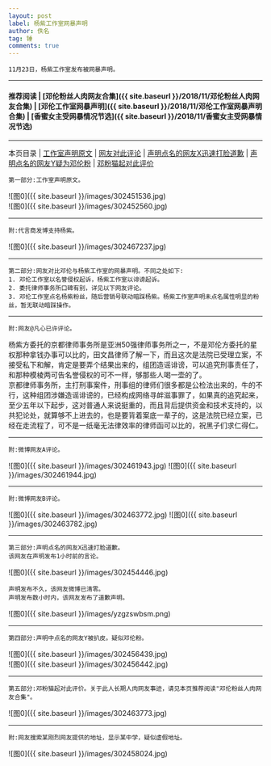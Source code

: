 ```yaml
---
layout: post
label: 杨紫工作室网暴声明
author: 佚名
tag: 锤
comments: true
---
```


    11月23日，杨紫工作室发布被网暴声明。
    
---

#### 推荐阅读 | [邓伦粉丝人肉网友合集]({{ site.baseurl }}/2018/11/邓伦粉丝人肉网友合集) | [邓伦工作室网暴声明]({{ site.baseurl }}/2018/11/邓伦工作室网暴声明合集) | [香蜜女主受网暴情况节选]({{ site.baseurl }}/2018/11/香蜜女主受网暴情况节选)

---
本页目录 \| [工作室声明原文](#dxjje) \| [网友对此评论](#dxjja) \| [声明点名的网友X迅速打脸道歉](#dxjjb) \| [声明点名的网友Y疑为邓伦粉](#dxjjc) \| [邓粉猫起对此评价](#dxjjd) 

<a name="dxjje"></a>

    第一部分:工作室声明原文。

![图0]({{ site.baseurl }}/images/302451536.jpg)    
![图0]({{ site.baseurl }}/images/302452560.jpg)    

---

    附:代言商发博支持杨紫。
    
![图0]({{ site.baseurl }}/images/302467237.jpg)    

---

<a name="dxjja"></a>

    第二部分:网友对比邓伦与杨紫工作室的网暴声明。不同之处如下:
    1. 邓伦工作室以名誉侵权起诉，杨紫工作室以诽谤起诉。
    2. 委托律师事务所口碑有别，详见以下网友评论。
    3. 邓伦工作室点名杨紫粉丝，随后营销号联动暗踩杨紫。杨紫工作室声明未点名属性明显的粉丝，暂无联动暗踩操作。

---

    附:网友@凡心已许评论。
    
杨紫方委托的京都律师事务所是亚洲50强律师事务所之一，不是邓伦方委托的星权那种拿钱办事可以比的，田文昌律师了解一下，而且这次是法院已受理立案，不接受私下和解，肯定是要弄个结果出来的，组团造谣诽谤，可以追究刑事责任了，和那种模棱两可告名誉侵权的可不一样，够那些人喝一壶的了。
<br>京都律师事务所，主打刑事案件，刑事组的律师们很多都是公检法出来的，牛的不行，这种组团涉嫌造谣诽谤的，已经构成网络寻衅滋事罪了，如果真的追究起来，至少五年以下起步，这对普通人来说挺重的，而且背后提供资金和技术支持的，以共犯论处，就算够不上进去的，也是要背着案底一辈子的，这是法院已经立案，已经在走流程了，可不是一纸毫无法律效率的律师函可以比的，祝黑子们求仁得仁。

---

    附:微博网友A评论。

![图0]({{ site.baseurl }}/images/302461943.jpg)
![图0]({{ site.baseurl }}/images/302461944.jpg)

---

    附:微博网友B评论。

![图0]({{ site.baseurl }}/images/302463772.jpg)
![图0]({{ site.baseurl }}/images/302463782.jpg)

---



<a name="dxjjb"></a>

    第三部分:声明点名的网友X迅速打脸道歉。
    该网友在声明发布1小时前的言论。
    
![图0]({{ site.baseurl }}/images/302454446.jpg)    

    声明发布不久，该网友微博已清零。
    声明发布数小时内，该网友发布了道歉声明。

![图0]({{ site.baseurl }}/images/yzgzswbsm.png)


---

<a name="dxjjc"></a>

    第四部分:声明中点名的网友Y被扒皮。疑似邓伦粉。
    
![图0]({{ site.baseurl }}/images/302456439.jpg)    
![图0]({{ site.baseurl }}/images/302456442.jpg)

---

<a name="dxjjd"></a>

    第五部分:邓粉猫起对此评价。关于此人长期人肉网友事迹，请见本页推荐阅读"邓伦粉丝人肉网友合集"。

![图0]({{ site.baseurl }}/images/302463773.jpg)


---

    附:网友搜索某刚烈网友提供的地址，显示某中学，疑似虚假地址。

![图0]({{ site.baseurl }}/images/302458024.jpg)   
